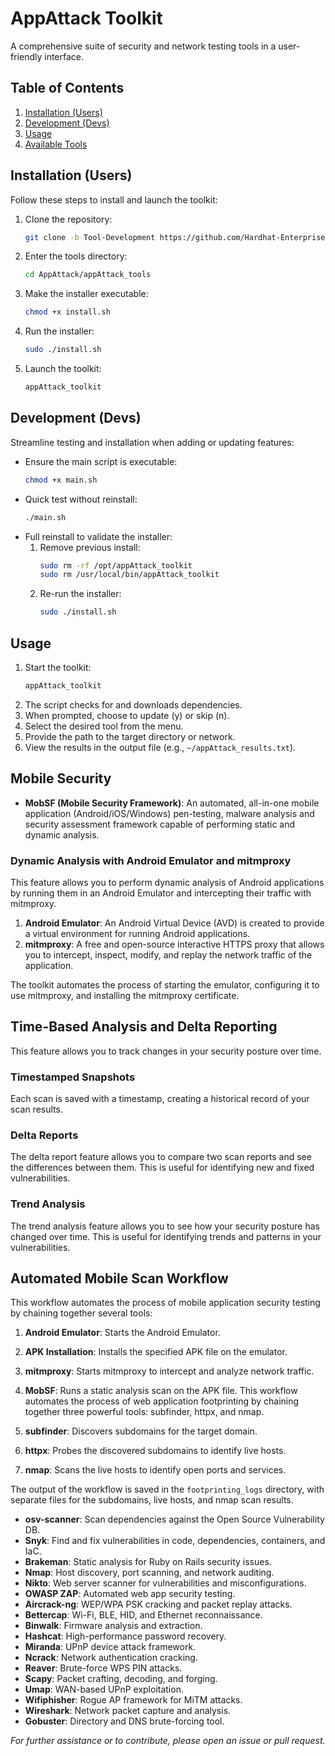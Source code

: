 # AppAttack Toolkit
A comprehensive suite of security and network testing tools in a user-friendly interface.



## Table of Contents
1. [Installation (Users)](#installation-users)
2. [Development (Devs)](#development-devs)
3. [Usage](#usage)
4. [Available Tools](#available-tools)



## Installation (Users)
Follow these steps to install and launch the toolkit:

1. Clone the repository:
   ```bash
   git clone -b Tool-Development https://github.com/Hardhat-Enterprises/AppAttack.git
   ```
2. Enter the tools directory:
   ```bash
   cd AppAttack/appAttack_tools
   ```
3. Make the installer executable:
   ```bash
   chmod +x install.sh
   ```
4. Run the installer:
   ```bash
   sudo ./install.sh
   ```
5. Launch the toolkit:
   ```bash
   appAttack_toolkit
   ```



## Development (Devs)
Streamline testing and installation when adding or updating features:

- Ensure the main script is executable:
  ```bash
  chmod +x main.sh
  ```
- Quick test without reinstall:
  ```bash
  ./main.sh
  ```
- Full reinstall to validate the installer:
  1. Remove previous install:
     ```bash
     sudo rm -rf /opt/appAttack_toolkit
     sudo rm /usr/local/bin/appAttack_toolkit
     ```
  2. Re-run the installer:
     ```bash
     sudo ./install.sh
     ```


## Usage
1. Start the toolkit:
   ```bash
   appAttack_toolkit
   ```
2. The script checks for and downloads dependencies.
3. When prompted, choose to update (y) or skip (n).
4. Select the desired tool from the menu.
5. Provide the path to the target directory or network.
6. View the results in the output file (e.g., `~/appAttack_results.txt`).


## Mobile Security
- **MobSF (Mobile Security Framework)**: An automated, all-in-one mobile application (Android/iOS/Windows) pen-testing, malware analysis and security assessment framework capable of performing static and dynamic analysis.

### Dynamic Analysis with Android Emulator and mitmproxy
This feature allows you to perform dynamic analysis of Android applications by running them in an Android Emulator and intercepting their traffic with mitmproxy.

1.  **Android Emulator**: An Android Virtual Device (AVD) is created to provide a virtual environment for running Android applications.
2.  **mitmproxy**: A free and open-source interactive HTTPS proxy that allows you to intercept, inspect, modify, and replay the network traffic of the application.

The toolkit automates the process of starting the emulator, configuring it to use mitmproxy, and installing the mitmproxy certificate.

## Time-Based Analysis and Delta Reporting
This feature allows you to track changes in your security posture over time.

### Timestamped Snapshots
Each scan is saved with a timestamp, creating a historical record of your scan results.

### Delta Reports
The delta report feature allows you to compare two scan reports and see the differences between them. This is useful for identifying new and fixed vulnerabilities.

### Trend Analysis
The trend analysis feature allows you to see how your security posture has changed over time. This is useful for identifying trends and patterns in your vulnerabilities.

## Automated Mobile Scan Workflow
This workflow automates the process of mobile application security testing by chaining together several tools:

1.  **Android Emulator**: Starts the Android Emulator.
2.  **APK Installation**: Installs the specified APK file on the emulator.
3.  **mitmproxy**: Starts mitmproxy to intercept and analyze network traffic.
4.  **MobSF**: Runs a static analysis scan on the APK file.
This workflow automates the process of web application footprinting by chaining together three powerful tools: subfinder, httpx, and nmap.

1.  **subfinder**: Discovers subdomains for the target domain.
2.  **httpx**: Probes the discovered subdomains to identify live hosts.
3.  **nmap**: Scans the live hosts to identify open ports and services.

The output of the workflow is saved in the `footprinting_logs` directory, with separate files for the subdomains, live hosts, and nmap scan results.
- **osv-scanner**: Scan dependencies against the Open Source Vulnerability DB.
- **Snyk**: Find and fix vulnerabilities in code, dependencies, containers, and IaC.
- **Brakeman**: Static analysis for Ruby on Rails security issues.
- **Nmap**: Host discovery, port scanning, and network auditing.
- **Nikto**: Web server scanner for vulnerabilities and misconfigurations.
- **OWASP ZAP**: Automated web app security testing.
- **Aircrack-ng**: WEP/WPA PSK cracking and packet replay attacks.
- **Bettercap**: Wi-Fi, BLE, HID, and Ethernet reconnaissance.
- **Binwalk**: Firmware analysis and extraction.
- **Hashcat**: High-performance password recovery.
- **Miranda**: UPnP device attack framework.
- **Ncrack**: Network authentication cracking.
- **Reaver**: Brute-force WPS PIN attacks.
- **Scapy**: Packet crafting, decoding, and forging.
- **Umap**: WAN-based UPnP exploitation.
- **Wifiphisher**: Rogue AP framework for MiTM attacks.
- **Wireshark**: Network packet capture and analysis.
- **Gobuster**: Directory and DNS brute-forcing tool.



*For further assistance or to contribute, please open an issue or pull request.*
